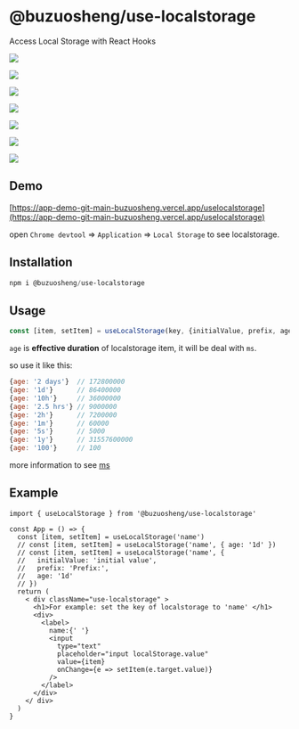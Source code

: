 # @buzuosheng/use-localstorage

Access Local Storage with React Hooks

![](https://badgen.net/npm/v/@buzuosheng/use-localstorage)

![](https://badgen.net/npm/node/@buzuosheng/use-localstorage)

![](https://badgen.net/npm/dw/@buzuosheng/use-localstorage)

![](https://badgen.net/bundlephobia/minzip/@buzuosheng/use-localstorage)

![](https://badgen.net/bundlephobia/tree-shaking/@buzuosheng/use-localstorage)

![](https://badgen.net/npm/types/@buzuosheng/use-localstorage)

![](https://img.shields.io/snyk/vulnerabilities/npm/@buzuosheng/use-localstorage)

## Demo

[https://app-demo-git-main-buzuosheng.vercel.app/uselocalstorage](https://app-demo-git-main-buzuosheng.vercel.app/uselocalstorage)

open `Chrome devtool` => `Application` => `Local Storage` to see localstorage.

## Installation

``` powershell
npm i @buzuosheng/use-localstorage
```

## Usage

``` js
const [item, setItem] = useLocalStorage(key, {initialValue, prefix, age})
```

`age` is **effective duration** of localstorage item, it will be deal with `ms`.

so use it like this:

``` js
{age: '2 days'}  // 172800000
{age: '1d'}      // 86400000
{age: '10h'}     // 36000000
{age: '2.5 hrs'} // 9000000
{age: '2h'}      // 7200000
{age: '1m'}      // 60000
{age: '5s'}      // 5000
{age: '1y'}      // 31557600000
{age: '100'}     // 100
```

more information to see [ms](https://github.com/vercel/ms)

## Example

```react
import { useLocalStorage } from '@buzuosheng/use-localstorage'

const App = () => {
  const [item, setItem] = useLocalStorage('name')
  // const [item, setItem] = useLocalStorage('name', { age: '1d' })
  // const [item, setItem] = useLocalStorage('name', {
  //   initialValue: 'initial value',
  //   prefix: 'Prefix:',
  //   age: '1d'
  // })
  return (
    < div className="use-localstorage" >
      <h1>For example: set the key of localstorage to 'name' </h1>
      <div>
        <label>
          name:{' '}
          <input
            type="text"
            placeholder="input localStorage.value"
            value={item}
            onChange={e => setItem(e.target.value)}
          />
        </label>
      </div>
    </ div>
  )
}
```
